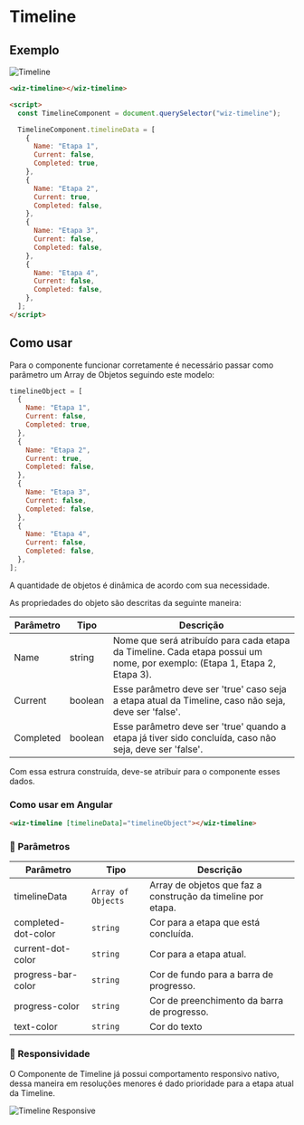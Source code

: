 # Timeline

## Exemplo

![Timeline](https://i.imgur.com/clxvOU1.png)


```html
<wiz-timeline></wiz-timeline>

<script>
  const TimelineComponent = document.querySelector("wiz-timeline");

  TimelineComponent.timelineData = [
    {
      Name: "Etapa 1",
      Current: false,
      Completed: true,
    },
    {
      Name: "Etapa 2",
      Current: true,
      Completed: false,
    },
    {
      Name: "Etapa 3",
      Current: false,
      Completed: false,
    },
    {
      Name: "Etapa 4",
      Current: false,
      Completed: false,
    },
  ];
</script>
```

## Como usar

Para o componente funcionar corretamente é necessário passar como parâmetro um Array de Objetos seguindo este modelo:

```javascript
timelineObject = [
  {
    Name: "Etapa 1",
    Current: false,
    Completed: true,
  },
  {
    Name: "Etapa 2",
    Current: true,
    Completed: false,
  },
  {
    Name: "Etapa 3",
    Current: false,
    Completed: false,
  },
  {
    Name: "Etapa 4",
    Current: false,
    Completed: false,
  },
];
```

A quantidade de objetos é dinâmica de acordo com sua necessidade.

As propriedades do objeto são descritas da seguinte maneira:

| Parâmetro | Tipo    | Descrição                                                                                                                 |
| --------- | ------- | ------------------------------------------------------------------------------------------------------------------------- |
| Name      | string  | Nome que será atribuído para cada etapa da Timeline. Cada etapa possui um nome, por exemplo: (Etapa 1, Etapa 2, Etapa 3). |
| Current   | boolean | Esse parâmetro deve ser 'true' caso seja a etapa atual da Timeline, caso não seja, deve ser 'false'.                      |
| Completed | boolean | Esse parâmetro deve ser 'true' quando a etapa já tiver sido concluída, caso não seja, deve ser 'false'.                   |

Com essa estrura construída, deve-se atribuir para o componente esses dados.


### Como usar em Angular

```html
<wiz-timeline [timelineData]="timelineObject"></wiz-timeline>
```


### 🧾 Parâmetros

| Parâmetro           | Tipo               | Descrição                                                    |
| ------------------- | ------------------ | ------------------------------------------------------------ |
| timelineData        | `Array of Objects` | Array de objetos que faz a construção da timeline por etapa. |
| completed-dot-color | `string`           | Cor para a etapa que está concluída.                         |
| current-dot-color   | `string`           | Cor para a etapa atual.                                      |
| progress-bar-color  | `string`           | Cor de fundo para a barra de progresso.                      |
| progress-color      | `string`           | Cor de preenchimento da barra de progresso.                  |
| text-color          | `string`           | Cor do texto                                                 |


### 📱 Responsividade

O Componente de Timeline já possui comportamento responsivo nativo, dessa maneira em resoluções menores é dado prioridade para a etapa atual da Timeline.

![Timeline Responsive](https://i.imgur.com/dxEB8fN.png)
